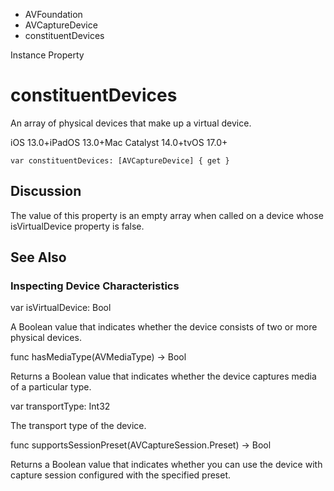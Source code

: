 

- AVFoundation
- AVCaptureDevice
-  constituentDevices 

Instance Property

# constituentDevices

An array of physical devices that make up a virtual device.

iOS 13.0+iPadOS 13.0+Mac Catalyst 14.0+tvOS 17.0+

``` source
var constituentDevices: [AVCaptureDevice] { get }
```

## Discussion

The value of this property is an empty array when called on a device whose isVirtualDevice property is false.

## See Also

### Inspecting Device Characteristics

var isVirtualDevice: Bool

A Boolean value that indicates whether the device consists of two or more physical devices.

func hasMediaType(AVMediaType) -> Bool

Returns a Boolean value that indicates whether the device captures media of a particular type.

var transportType: Int32

The transport type of the device.

func supportsSessionPreset(AVCaptureSession.Preset) -> Bool

Returns a Boolean value that indicates whether you can use the device with capture session configured with the specified preset.

